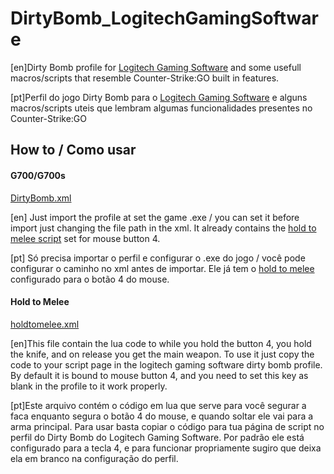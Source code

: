 # DirtyBomb_LogitechGamingSoftware
[en]Dirty Bomb profile for [Logitech Gaming Software](http://support.logitech.com/software/gaming-software) and some usefull macros/scripts that resemble Counter-Strike:GO built in features.

[pt]Perfil do jogo Dirty Bomb para o [Logitech Gaming Software](http://support.logitech.com/software/gaming-software) e alguns macros/scripts uteis que lembram algumas funcionalidades presentes no Counter-Strike:GO

## How to / Como usar

#### G700/G700s
[DirtyBomb.xml](../blob/master/DirtyBomb.xml)

[en] Just import the profile at set the game .exe / you can set it before import just changing the file path in the xml. It already contains the [hold to melee script](#Hold-to-Melee) set for mouse button 4. 

[pt] Só precisa importar o perfil e configurar o .exe do jogo / você pode configurar o caminho no xml antes de importar.
Ele já tem o [hold to melee](#Hold-to-Melee) configurado para o botão 4 do mouse.

#### Hold to Melee
[holdtomelee.xml](../blob/master/holdtomelee.lua)

[en]This file contain the lua code to while you hold the button 4, you hold the knife, and on release you get the main weapon.
To use it just copy the code to your script page in the logitech gaming software dirty bomb profile. By default it is bound to mouse button 4, and you need to set this key as blank in the profile to it work properly.

[pt]Este arquivo contém o código em lua que serve para você segurar a faca enquanto segura o botão 4 do mouse, e quando soltar ele vai para a arma principal.
Para usar basta copiar o código para tua página de script no perfil do Dirty Bomb do Logitech Gaming Software. Por padrão ele está configurado para a tecla 4, e para funcionar propriamente sugiro que deixa ela em branco na configuração do perfil.

